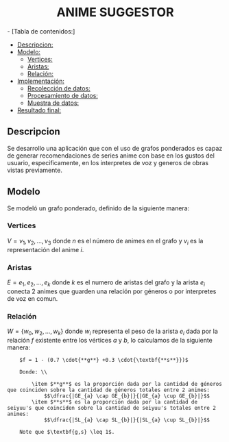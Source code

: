 <!-- PROJECT LOGO -->
<br />
<p align="center">
  <h1 align="center">ANIME SUGGESTOR</h3>
</p>

<!-- TABLE OF CONTENTS -->- [Tabla de contenidos:]
- [Descripcion:](#descripcion)
- [Modelo:](#modelo)
  - [Vertices:](#vertices)
  - [Aristas:](#aristas)
  - [Relación:](#relación)
- [Implementación:](#implementacion)
  - [Recolección de datos:](#recoleccion-de-datos)
  - [Procesamiento de datos:](#procesamiento-de-datos)
  - [Muestra de datos:](#muestra-de-datos)
- [Resultado final:](#resultado-final)


## Descripcion
Se desarrollo una aplicación que con el uso de grafos ponderados es capaz de generar recomendaciones de series anime con base en los gustos del usuario, especificamente, en los interpretes de voz y generos de obras vistas previamente.

## Modelo
Se modeló un grafo ponderado, definido de la siguiente manera:
### Vertices
$V = {v_1,v_2,...,v_3}$ donde $n$ es el número de animes en el grafo y $v_i$ es la representación del anime $i$.
### Aristas
$E = {e_1,e_2,...,e_k}$ donde $k$ es el numero de aristas del grafo y la arista $e_i$ conecta 2 animes que guarden una relación por géneros o por interpretes de voz en comun.
### Relación
$W = \{w_{0}, w_{2}, ..., w_{k}\}$ donde $w_{i}$ representa el peso de la arista $e_{i}$ dada por la relación $f$ existente entre los vértices $a$ y $b$, lo calculamos de la siguiente manera:
        
        $f = 1 - (0.7 \cdot{**g**} +0.3 \cdot{\textbf{**s**}})$
        
        Donde: \\

            \item $**g**$ es la proporción dada por la cantidad de géneros que coinciden sobre la cantidad de géneros totales entre 2 animes:    
                $$\dfrac{|GE_{a} \cap GE_{b}|}{|GE_{a} \cup GE_{b}|}$$
            \item $**s**$ es la proporción dada por la cantidad de seiyuu's que coinciden sobre la cantidad de seiyuu's totales entre 2 animes:    
                $$\dfrac{|SL_{a} \cap SL_{b}|}{|SL_{a} \cup SL_{b}|}$$

        Note que $\textbf{g,s} \leq 1$.
